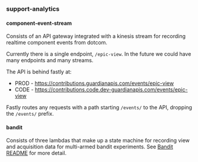 ### support-analytics

#### component-event-stream

Consists of an API gateway integrated with a kinesis stream for recording realtime component events from dotcom.

Currently there is a single endpoint, `/epic-view`. In the future we could have many endpoints and many streams.

The API is behind fastly at:

-   PROD - https://contributions.guardianapis.com/events/epic-view
-   CODE - https://contributions.code.dev-guardianapis.com/events/epic-view

Fastly routes any requests with a path starting `/events/` to the API, dropping the `/events/` prefix.

#### bandit

Consists of three lambdas that make up a state machine for recording view and acquisition data for multi-armed bandit experiments. See [Bandit README](bandit/README.md) for more detail.
